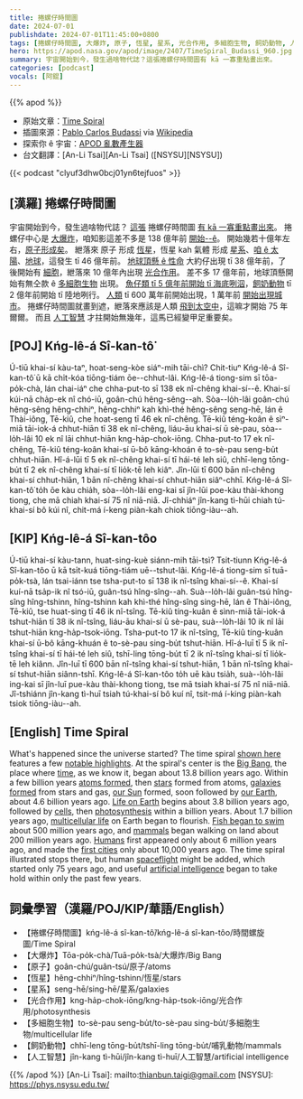 ```yaml
---
title: 捲螺仔時間圖
date: 2024-07-01
publishdate: 2024-07-01T11:45:00+0800
tags: [捲螺仔時間圖, 大爆炸, 原子, 恆星, 星系, 光合作用, 多細胞生物, 飼奶動物, 人工智慧]
hero: https://apod.nasa.gov/apod/image/2407/TimeSpiral_Budassi_960.jpg
summary: 宇宙開始到今，發生過啥物代誌？這張捲螺仔時間圖有 kā 一寡重點畫出來。
categories: [podcast]
vocals: [阿錕]
---
```


{{% apod %}}

- 原始文章：[Time Spiral](https://apod.nasa.gov/apod/ap240701.html)
- 插圖來源：[Pablo Carlos Budassi](https://commons.wikimedia.org/wiki/User:Unmismoobjetivo) via [Wikipedia](https://en.wikipedia.org/wiki/Wikipedia)
- 探索你 ê 宇宙：[APOD 亂數產生器](https://apod.nasa.gov/apod/random_apod.html)
- 台文翻譯：[An-Li Tsai][An-Li Tsai] ([NSYSU][NSYSU])

{{< podcast "clyuf3dhw0bcj01yn6tejfuos" >}}

## [漢羅] 捲螺仔時間圖
宇宙開始到今，發生過啥物代誌？
[這張][shown here] 捲螺仔時間圖 [有 kā 一寡重點畫出來][notable highlights]。
捲螺仔中心是 [大爆炸][Big Bang]，咱知影這差不多是 138 億年前 [開始--ê][time]。
開始幾若十億年左右，[原子形成矣][atoms formed]。
紲落來 原子 形成 [恆星][stars]，恆星 kah 氣體 形成 [星系][galaxies formed]、[咱 ê 太陽][our Sun]、[地球][our Earth]，這發生 tī 46 億年前。
[地球頂懸 ê 性命][Life on Earth] 大約仔出現 tī 38 億年前，了後開始有 [細胞][cells]，紲落來 10 億年內出現 [光合作用][photosynthesis]。
差不多 17 億年前，地球頂懸開始有無仝款 ê [多細胞生物][multicellular life] 出現。
[魚仔類 tī 5 億年前開始 tī 海底咧泅][Fish began to swim]，[飼奶動物][mammals] tī 2 億年前開始 tī 陸地咧行。
[人類][Humans] tī 600 萬年前開始出現，1 萬年前 [開始出現城市][first cities]。
捲螺仔時間圖就畫到遮，紲落來應該是人類 [飛到太空中][spaceflight]，這嘛才開始 75 年爾爾。
而且 [人工智慧][artificial intelligence] 才拄開始無幾年，這馬已經變甲足重要矣。

## [POJ] Kńg-lê-á Sî-kan-tô͘
Ú-tiū khai-sí kàu-taⁿ, hoat-seng-kòe siáⁿ-mih tāi-chì?
Chit-tiuⁿ Kńg-lê-á Sî-kan-tô͘ ū kā chi̍t-kóa tiōng-tiám ōe--chhut-lâi.
Kńg-lê-á tiong-sim sī tōa-po̍k-chà, lán chai-iáⁿ che chha-put-to sī 138 ek nî-chêng khai-sí--ê.
Khai-sí kúi-nā cha̍p-ek nî chó-iū, goân-chú hêng-sêng--ah.
Sòa--lo̍h-lâi goân-chú hêng-sêng hêng-chhiⁿ, hêng-chhiⁿ kah khì-thé hêng-sêng seng-hē, lán ê Thài-iông, Tē-kiû, che hoat-seng tī 46 ek nî-chêng.
Tē-kiû téng-koân ê sìⁿ-miā tāi-iok-á chhut-hiān tī 38 ek nî-chêng, liáu-āu khai-sí ū sè-pau, sòa--lo̍h-lâi 10 ek nî lāi chhut-hiān kng-ha̍p-chok-iōng.
Chha-put-to 17 ek nî-chêng, Tē-kiû téng-koân khai-sí ū-bô kāng-khoán ê to-sè-pau seng-bu̍t chhut-hiān.
Hî-á-lūi tī 5 ek nî-chêng khai-sí tī hái-té leh siû, chhī-leng tōng-bu̍t tī 2 ek nî-chêng khai-sí tī lio̍k-tē leh kiâⁿ.
Jîn-lūi tī 600 bān nî-chêng khai-sí chhut-hiān, 1 bān nî-chêng khai-sí chhut-hiān siâⁿ-chhī.
Kńg-lê-á Sî-kan-tô͘ to̍h ōe kàu chia̍h, sòa--lo̍h-lâi eng-kai sī jîn-lūi poe-kàu thài-khong tiong, che mā chiah khai-sí 75 nî niā-niā.
Jî-chhiáⁿ jîn-kang tì-hūi chiah tú-khai-sí bô kúi nî, chit-má í-keng piàn-kah chiok tiōng-iàu--ah.

## [KIP] Kńg-lê-á Sî-kan-tôo
Ú-tiū khai-sí kàu-tann, huat-sing-kuè siánn-mih tāi-tsì?
Tsit-tiunn Kńg-lê-á Sî-kan-tôo ū kā tsi̍t-kuá tiōng-tiám uē--tshut-lâi.
Kńg-lê-á tiong-sim sī tuā-po̍k-tsà, lán tsai-iánn tse tsha-put-to sī 138 ik nî-tsîng khai-sí--ê.
Khai-sí kuí-nā tsa̍p-ik nî tsó-iū, guân-tsú hîng-sîng--ah.
Suà--lo̍h-lâi guân-tsú hîng-sîng hîng-tshinn, hîng-tshinn kah khì-thé hîng-sîng sing-hē, lán ê Thài-iông, Tē-kiû, tse huat-sing tī 46 ik nî-tsîng.
Tē-kiû tíng-kuân ê sìnn-miā tāi-iok-á tshut-hiān tī 38 ik nî-tsîng, liáu-āu khai-sí ū sè-pau, suà--lo̍h-lâi 10 ik nî lāi tshut-hiān kng-ha̍p-tsok-iōng.
Tsha-put-to 17 ik nî-tsîng, Tē-kiû tíng-kuân khai-sí ū-bô kāng-khuán ê to-sè-pau sing-bu̍t tshut-hiān.
Hî-á-luī tī 5 ik nî-tsîng khai-sí tī hái-té leh siû, tshī-ling tōng-bu̍t tī 2 ik nî-tsîng khai-sí tī lio̍k-tē leh kiânn.
Jîn-luī tī 600 bān nî-tsîng khai-sí tshut-hiān, 1 bān nî-tsîng khai-sí tshut-hiān siânn-tshī.
Kńg-lê-á Sî-kan-tôo to̍h uē kàu tsia̍h, suà--lo̍h-lâi ing-kai sī jîn-luī pue-kàu thài-khong tiong, tse mā tsiah khai-sí 75 nî niā-niā.
Jî-tshiánn jîn-kang tì-huī tsiah tú-khai-sí bô kuí nî, tsit-má í-king piàn-kah tsiok tiōng-iàu--ah.

## [English] Time Spiral
What's happened since the universe started?
The time spiral [shown here][shown here] features a few [notable highlights][notable highlights].
At the spiral's center is the [Big Bang][Big Bang], the place where [time][time], as we know it, began about 13.8 billion years ago.
Within a few billion years [atoms formed][atoms formed], then [stars][stars] formed from atoms, [galaxies formed][galaxies formed] from stars and gas, [our Sun][our Sun] formed, soon followed by [our Earth][our Earth], about 4.6 billion years ago.
[Life on Earth][Life on Earth] begins about 3.8 billion years ago, followed by [cells][cells], then [photosynthesis][photosynthesis] within a billion years.
About 1.7 billion years ago, [multicellular life][multicellular life] on Earth began to flourish.
[Fish began to swim][Fish began to swim] about 500 million years ago, and [mammals][mammals] began walking on land about 200 million years ago.
[Humans][Humans] first appeared only about 6 million years ago, and made the [first cities][first cities] only about 10,000 years ago.
The time spiral illustrated stops there, but human [spaceflight][spaceflight] might be added, which started only 75 years ago, and useful [artificial intelligence][artificial intelligence] began to take hold within only the past few years.

## 詞彙學習（漢羅/POJ/KIP/華語/English）
- 【捲螺仔時間圖】kńg-lê-á sî-kan-tô͘/kńg-lê-á sî-kan-tôo/時間螺旋圖/Time Spiral
- 【大爆炸】Tōa-po̍k-chà/Tuā-po̍k-tsà/大爆炸/Big Bang
- 【原子】goân-chú/guân-tsú/原子/atoms
- 【恆星】hêng-chhiⁿ/hîng-tshinn/恆星/stars
- 【星系】seng-hē/sing-hē/星系/galaxies
- 【光合作用】kng-ha̍p-chok-iōng/kng-ha̍p-tsok-iōng/光合作用/photosynthesis
- 【多細胞生物】to-sè-pau seng-bu̍t/to-sè-pau sing-bu̍t/多細胞生物/multicellular life
- 【飼奶動物】chhī-leng tōng-bu̍t/tshī-ling tōng-bu̍t/哺乳動物/mammals
- 【人工智慧】jîn-kang tì-hūi/jîn-kang tì-huī/人工智慧/artificial intelligence

{{% /apod %}}
[An-Li Tsai]: mailto:thianbun.taigi@gmail.com
[NSYSU]: https://phys.nsysu.edu.tw/

[copyright]: https://apod.nasa.gov/apod/fap/lib/about_apod.html#srapply
[License3]: https://creativecommons.org/licenses/by/3.0/
[License2]:https://creativecommons.org/licenses/by-nc-nd/2.0/

[shown here]:https://commons.wikimedia.org/wiki/File:Nature_timespiral_vertical_layout.png
[notable highlights]:https://apod.nasa.gov/apod/ap171126.html
[Big Bang]:https://webb.nasa.gov/content/features/bigBangQandA.html
[time]:https://en.wikipedia.org/wiki/Time
[atoms formed]:https://youtu.be/cx1z0jwzWjI
[stars]:https://science.nasa.gov/universe/stars/
[galaxies formed]:https://apod.nasa.gov/apod/ap230531.html
[our Sun]:https://science.nasa.gov/sun/
[our Earth]:https://science.nasa.gov/earth/facts/
[Life on Earth]:https://cneos.jpl.nasa.gov/about/life_on_earth.html
[cells]:https://www.ncbi.nlm.nih.gov/pmc/articles/PMC7087693/
[photosynthesis]:https://en.wikipedia.org/wiki/Photosynthesis
[multicellular life]:https://astrobiology.nasa.gov/news/how-did-multicellular-life-evolve/
[Fish began to swim]:https://youtu.be/t6ORDd4ZpXg
[mammals]:https://en.wikipedia.org/wiki/Mammal
[Humans]:https://apod.nasa.gov/apod/ap190818.html
[first cities]:https://youtu.be/H1jHdnZ2U3o
[spaceflight]:https://apod.nasa.gov/apod/ap181001.html
[artificial intelligence]:https://media.snopes.com/2009/01/rand.jpg
